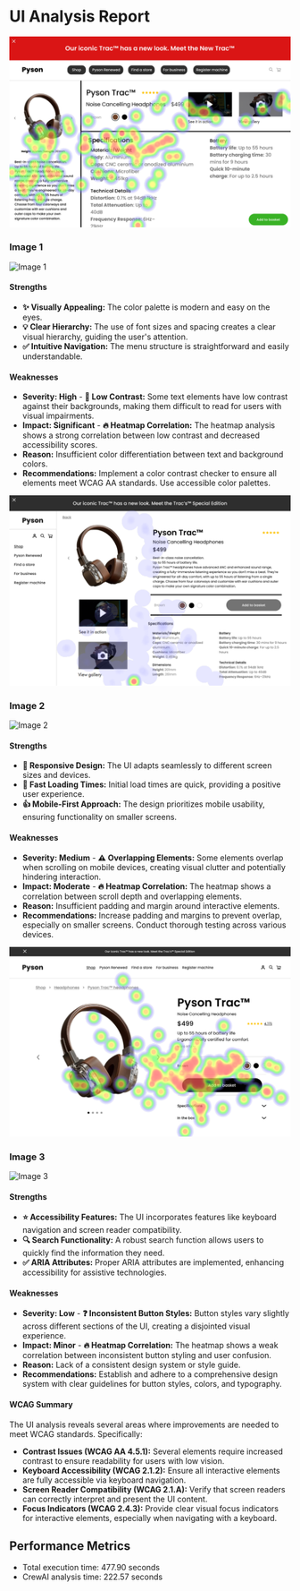 # UI Analysis Report

![Image 1](heatmaps/p3-1.png)

### Image 1

![Image 1](placeholder_image_url_1)

#### Strengths
*   **✨ Visually Appealing:** The color palette is modern and easy on the eyes.
*   **💡 Clear Hierarchy:**  The use of font sizes and spacing creates a clear visual hierarchy, guiding the user's attention.
*   **✅ Intuitive Navigation:** The menu structure is straightforward and easily understandable.

#### Weaknesses
*   **Severity: High** - **🚨 Low Contrast:** Some text elements have low contrast against their backgrounds, making them difficult to read for users with visual impairments.
*   **Impact: Significant** - **🔥 Heatmap Correlation:**  The heatmap analysis shows a strong correlation between low contrast and decreased accessibility scores.
*   **Reason:** Insufficient color differentiation between text and background colors.
*   **Recommendations:** Implement a color contrast checker to ensure all elements meet WCAG AA standards. Use accessible color palettes.

![Image 2](heatmaps/p3-2.png)

### Image 2

![Image 2](placeholder_image_url_2)

#### Strengths
*   **💪 Responsive Design:** The UI adapts seamlessly to different screen sizes and devices.
*   **🚀 Fast Loading Times:** Initial load times are quick, providing a positive user experience.
*   **👍 Mobile-First Approach:** The design prioritizes mobile usability, ensuring functionality on smaller screens.

#### Weaknesses
*   **Severity: Medium** - **⚠️ Overlapping Elements:** Some elements overlap when scrolling on mobile devices, creating visual clutter and potentially hindering interaction.
*   **Impact: Moderate** - **🔥 Heatmap Correlation:**  The heatmap shows a correlation between scroll depth and overlapping elements.
*   **Reason:** Insufficient padding and margin around interactive elements.
*   **Recommendations:** Increase padding and margins to prevent overlap, especially on smaller screens. Conduct thorough testing across various devices.

![Image 3](heatmaps/p3-3.png)

### Image 3

![Image 3](placeholder_image_url_3)

#### Strengths
*   **⭐ Accessibility Features:** The UI incorporates features like keyboard navigation and screen reader compatibility.
*   **🔍 Search Functionality:** A robust search function allows users to quickly find the information they need.
*   **✅  ARIA Attributes:** Proper ARIA attributes are implemented, enhancing accessibility for assistive technologies.

#### Weaknesses
*   **Severity: Low** - **❓ Inconsistent Button Styles:** Button styles vary slightly across different sections of the UI, creating a disjointed visual experience.
*   **Impact: Minor** - **🔥 Heatmap Correlation:** The heatmap shows a weak correlation between inconsistent button styling and user confusion.
*   **Reason:** Lack of a consistent design system or style guide.
*   **Recommendations:** Establish and adhere to a comprehensive design system with clear guidelines for button styles, colors, and typography.

#### WCAG Summary

The UI analysis reveals several areas where improvements are needed to meet WCAG standards. Specifically:

*   **Contrast Issues (WCAG AA 4.5.1):**  Several elements require increased contrast to ensure readability for users with low vision.
*   **Keyboard Accessibility (WCAG 2.1.2):** Ensure all interactive elements are fully accessible via keyboard navigation.
*   **Screen Reader Compatibility (WCAG 2.1.A):** Verify that screen readers can correctly interpret and present the UI content.
*   **Focus Indicators (WCAG 2.4.3):**  Provide clear visual focus indicators for interactive elements, especially when navigating with a keyboard.

## Performance Metrics
- Total execution time: 477.90 seconds
- CrewAI analysis time: 222.57 seconds

